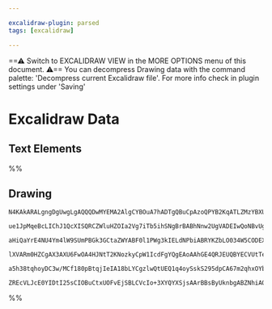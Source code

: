```yaml
---

excalidraw-plugin: parsed
tags: [excalidraw]

---
```

==⚠  Switch to EXCALIDRAW VIEW in the MORE OPTIONS menu of this document. ⚠== You can decompress Drawing data with the command palette: 'Decompress current Excalidraw file'. For more info check in plugin settings under 'Saving'


# Excalidraw Data
## Text Elements
%%
## Drawing
```compressed-json
N4KAkARALgngDgUwgLgAQQQDwMYEMA2AlgCYBOuA7hADTgQBuCpAzoQPYB2KqATLZMzYBXUtiRoIACyhQ4zZAHoFAc0JRJQgEYA6bGwC2CgF7N6hbEcK4OCtptbErHALRY8RMpWdx8Q1TdIEfARcZgRmBShcZQUebQBmbQAGGjoghH0EDihmbgBtcDBQMBKIEm4ygDZlADliAA04HlSSyFhECqgsKBbSzG4ADkrtAEZKgHYATkqB8YBWflKYbmcB

ue1JpMqeBcLIChJ1QcXISQRCZWluHZOIa2Vg7iTb5ihSNgBrBABhNnw2UgVADEIwQoNBvUgmlw2A+yneQg4xF+/0BEje1mYcFwgWykIgADNCPh8ABlWCPCSCDz417vL4AdUOkmuLzenwQ5JglPQ1PKtwRlw44VyaBGtzY2OwamWYqSzz2EHhwjgAEliKLUHkALq3AnkTLq7gcIQk26EJFYCq4FIC4RI4XMTUms2KsIIYiDJIAFhGvsm3tujBY7C4

aHiQaYrE4NU4Ym4lW9SUmPBGk3GCtaZWYABF0l1PWg3kIELdNPbiABRYKZbLO034W5CODEXAF7gjcY8eI8AbxFPTSqZ0pEDgfY0N27/WEe7gEghhW5dTA9CT48gUAAq3Qq+IJnCgpMIRnEvGHkH32QAYrh9MTZahdlnl1AAIJEZRh9DBAk9SOkKBzAId8Li/aBJXxPRslwC0mCNNAXUbRUAQuC0CG3Fdd1uXAhCgNgACVwmPU9i1LRVRwQAAJc5L

lXVARm0HZCgAX3AXU6FwOA4HJNtT2KNozkyCpW1IcdFgYQgEAoAAhGE4QRJEUQBYECVUtTeggbARFxKBVS6fRyXpH4/mUiQQTBCyNK00gdL0jJZNhZVEWREy0XQDEOCxHEsj/QpNO0ny7P0K9iTJClTwgPlPXE6zbP0wyOSZYgjjQPg/NiwL4vZL4uR5SK/n5dKAuyIL8OEIURQ7GLit0/SAHkpRlDt5WqmzMoyK8DxvO98AfJ9IAykr9M67IjxP

a5h38tqhoyDC3w/MCf180pBtqjIeIA18bLYCgzlwQtUEQ1q4oySskS295dpCA67m2qhxOYbB3hJeoOwDbQ5gGHgkniEYbj8x7nvwABNbhfW9ZJJnieZxKMNgDG4fjIHoAgSw7Fjjva/Qyucx1NQgBTor8+ESDG08juJ0gSCUtykYgaS/huoFvkmFmWfxQjlFNHFgUrHM+b5iAMaK6bD2yhAGsAzh61dUo4ECMxhGYABxKniDJidZYvA0EEIy0qY4

ZREcVLJcE0YIDtI25sCIOBuCtxUOFvEjSBLCVcIo+3XYQYXSjsAArBBsByUknbgABZNhiAQM6zYtucFx9sBmP4QliXCRHWOYoA==
```
%%
